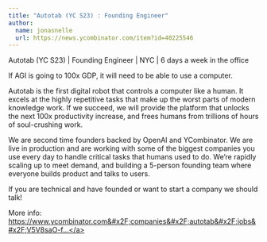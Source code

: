 ```yaml
---
title: "Autotab (YC S23) : Founding Engineer"
author:
  name: jonasnelle
  url: https://news.ycombinator.com/item?id=40225546
---
```

Autotab (YC S23) | Founding Engineer | NYC | 6 days a week in the office

If AGI is going to 100x GDP, it will need to be able to use a computer.

Autotab is the first digital robot that controls a computer like a human. It excels at the highly repetitive tasks that make up the worst parts of modern knowledge work. If we succeed, we will provide the platform that unlocks the next 100x productivity increase, and frees humans from trillions of hours of soul-crushing work.

We are second time founders backed by OpenAI and YCombinator. We are live in production and are working with some of the biggest companies you use every day to handle critical tasks that humans used to do. We’re rapidly scaling up to meet demand, and building a 5-person founding team where everyone builds product and talks to users.

If you are technical and have founded or want to start a company we should talk!

More info: <a href="https:&#x2F;&#x2F;www.ycombinator.com&#x2F;companies&#x2F;autotab&#x2F;jobs&#x2F;V5V8saO-founding-engineer">https:&#x2F;&#x2F;www.ycombinator.com&#x2F;companies&#x2F;autotab&#x2F;jobs&#x2F;V5V8saO-f...</a>
